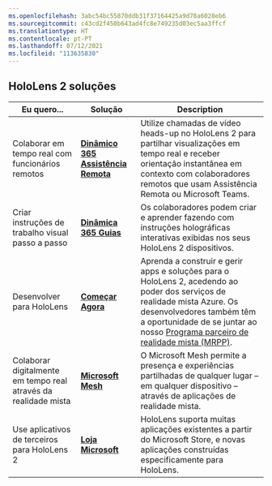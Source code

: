 ```yaml
---
ms.openlocfilehash: 3abc54bc55870ddb31f37164425a9d78a6028eb6
ms.sourcegitcommit: c43cd2f450b643ad4fc8e749235d03ec5aa3ffcf
ms.translationtype: HT
ms.contentlocale: pt-PT
ms.lasthandoff: 07/12/2021
ms.locfileid: "113635830"
---
```

## <a name="hololens-2-solutions"></a>HoloLens 2 soluções

| Eu quero... | Solução | Description |  
|---------| ------------|------------|
| Colaborar em tempo real com funcionários remotos | [**Dinâmico 365 Assistência Remota**](https://dynamics.microsoft.com/mixed-reality/remote-assist/) | Utilize chamadas de vídeo heads-up no HoloLens 2 para partilhar visualizações em tempo real e receber orientação instantânea em contexto com colaboradores remotos que usam Assistência Remota ou Microsoft Teams. | 
| Criar instruções de trabalho visual passo a passo | [**Dinâmica 365 Guias**](https://dynamics.microsoft.com/mixed-reality/guides/capabilities/) | Os colaboradores podem criar e aprender fazendo com instruções holográficas interativas exibidas nos seus HoloLens 2 dispositivos. |
| Desenvolver para HoloLens | [**Começar Agora**](https://docs.microsoft.com/windows/mixed-reality/develop/development?tabs=unity) | Aprenda a construir e gerir apps e soluções para o HoloLens 2, acedendo ao poder dos serviços de realidade mista Azure. Os desenvolvedores também têm a oportunidade de se juntar ao nosso [Programa parceiro de realidade mista (MRPP)](https://www.microsoft.com/hololens/mrpp). |
| Colaborar digitalmente em tempo real através da realidade mista | [**Microsoft Mesh**](https://www.microsoft.com/mesh) | O Microsoft Mesh permite a presença e experiências partilhadas de qualquer lugar – em qualquer dispositivo – através de aplicações de realidade mista. |
| Use aplicativos de terceiros para HoloLens 2 | [**Loja Microsoft**](https://docs.microsoft.com/hololens/holographic-store-apps) | HoloLens suporta muitas aplicações existentes a partir do Microsoft Store, e novas aplicações construídas especificamente para HoloLens.
